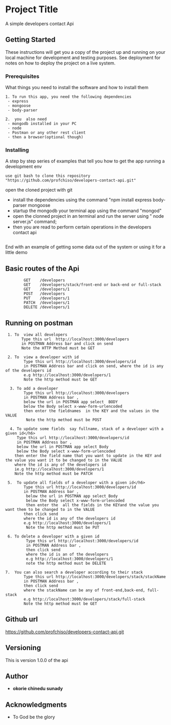 # Project Title

A simple developers contact Api

## Getting Started

These instructions will get you a copy of the project up and running on your local machine for development and testing purposes. See deployment for notes on how to deploy the project on a live system.

### Prerequisites

What things you need to install the software and how to install them

```
1. To run this app, you need the following dependencies
 - express
 - mongoose
 - body-parser
```
```
2.  you  also need 
 - mongodb installed in your PC
 - node
 - Postman or any other rest client
 - then a browser(optional though)
```

### Installing

A step by step series of examples that tell you how to get the app   running a development env


```
use git bash to clone this repository "https://github.com/profchiso/developers-contact-api.git"
```
open the cloned project with git
 - install the dependencies using the command "npm install express body-parser mongoose
 - startup the mongodb your terminal app using the command "mongod"
 - open the clonned project in an terminal and run the server using " node server.js" command;
 - then you are read to perform certain operations in the developers contact api 

```
```

End with an example of getting some data out of the system or using it for a little demo

## Basic routes of the Api
```
        GET    /developers
        GET    /developers/stack/front-end or back-end or full-stack
        GET    /developers/1
        POST   /developers
        PUT    /developers/1
        PATCH  /developers/1
        DELETE /developers/1
```


## Running on postman
```
 1. To  view all developers
       Type this url  http://localhost:3000/developers
       in POSTMAN Address bar and click on send
       Note the HTTP Method must be GET             
```
```
 2. To  view a developer with id
        Type this url http://localhost:3000/developers/id
        in POSTMAN Address bar and click on send, where the id is any of the developers id
        e.g http://localhost:3000/developers/1
        Note the http method must be GET       
```
```
  3. To add a developer
        Type this url http://localhost:3000/developers 
        in POSTMAN Address bar ,
        below the url in POSTMAN app select  BODY
        below the Body select x-www-form-urlencoded 
        then enter the fieldnames  in the KEY and the values in the VALUE
         Note the http method must be POST
```
```
  4. To update some fields  say fullname, stack of a developer with a given id</h6>
     Type this url http://localhost:3000/developers/id 
     in POSTMAN Address bar ,
     below the url in POSTMAN app select Body
     below the Body select x-www-form-urlencoded
    then enter the field name that you want to update in the KEY and the value you want it to be changed to in the VALUE
    where the id is any of the developers id
    ie.g http://localhost:3000/developers/1
    Note the http method must be PATCH
```
```
 5.  To update all fields of a developer with a given id</h6>
        Type this url http://localhost:3000/developers/id
        in POSTMAN Address bar ,
         below the url in POSTMAN app select Body
         below the Body select x-www-form-urlencoded 
         then enter the  all the fields in the KEYand the value you want them to be changed to in the VALUE
        then click send
        where the id is any of the developers id
        e.g http://localhost:3000/developers/1
         Note the http method must be PUT
```
```
 6. To delete a developer with a given id
         Type this url http://localhost:3000/developers/id 
         in POSTMAN Address bar ,
         then click send
         where the id is an of the developers
         e.g http://localhost:3000/developers/1
         note the http method must be DELETE
```
```
7.  You can also search a developer according to their stack 
        Type this url http://localhost:3000/developers/stack/stackName
        in POSTMAN Address bar ,
        then click send
        where the stackName can be any of front-end,back-end, full-stack
        e.g http://localhost:3000/developers/stack/full-stack
        Note the http method must be GET
```
## Github url
 https://github.com/profchiso/developers-contact-api.git


## Versioning
 This is version 1.0.0 of the api
 

## Author
* **okorie chinedu sunady** 

## Acknowledgments

* To God be the glory


